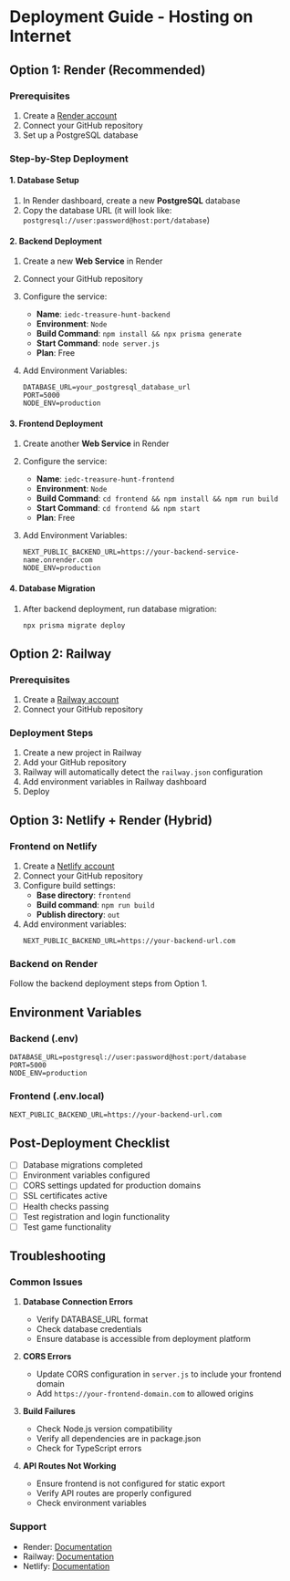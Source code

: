 # Deployment Guide - Hosting on Internet

## Option 1: Render (Recommended)

### Prerequisites
1. Create a [Render account](https://render.com)
2. Connect your GitHub repository
3. Set up a PostgreSQL database

### Step-by-Step Deployment

#### 1. Database Setup
1. In Render dashboard, create a new **PostgreSQL** database
2. Copy the database URL (it will look like: `postgresql://user:password@host:port/database`)

#### 2. Backend Deployment
1. Create a new **Web Service** in Render
2. Connect your GitHub repository
3. Configure the service:
   - **Name**: `iedc-treasure-hunt-backend`
   - **Environment**: `Node`
   - **Build Command**: `npm install && npx prisma generate`
   - **Start Command**: `node server.js`
   - **Plan**: Free

4. Add Environment Variables:
   ```
   DATABASE_URL=your_postgresql_database_url
   PORT=5000
   NODE_ENV=production
   ```

#### 3. Frontend Deployment
1. Create another **Web Service** in Render
2. Configure the service:
   - **Name**: `iedc-treasure-hunt-frontend`
   - **Environment**: `Node`
   - **Build Command**: `cd frontend && npm install && npm run build`
   - **Start Command**: `cd frontend && npm start`
   - **Plan**: Free

3. Add Environment Variables:
   ```
   NEXT_PUBLIC_BACKEND_URL=https://your-backend-service-name.onrender.com
   NODE_ENV=production
   ```

#### 4. Database Migration
1. After backend deployment, run database migration:
   ```bash
   npx prisma migrate deploy
   ```

## Option 2: Railway

### Prerequisites
1. Create a [Railway account](https://railway.app)
2. Connect your GitHub repository

### Deployment Steps
1. Create a new project in Railway
2. Add your GitHub repository
3. Railway will automatically detect the `railway.json` configuration
4. Add environment variables in Railway dashboard
5. Deploy

## Option 3: Netlify + Render (Hybrid)

### Frontend on Netlify
1. Create a [Netlify account](https://netlify.com)
2. Connect your GitHub repository
3. Configure build settings:
   - **Base directory**: `frontend`
   - **Build command**: `npm run build`
   - **Publish directory**: `out`
4. Add environment variables:
   ```
   NEXT_PUBLIC_BACKEND_URL=https://your-backend-url.com
   ```

### Backend on Render
Follow the backend deployment steps from Option 1.

## Environment Variables

### Backend (.env)
```env
DATABASE_URL=postgresql://user:password@host:port/database
PORT=5000
NODE_ENV=production
```

### Frontend (.env.local)
```env
NEXT_PUBLIC_BACKEND_URL=https://your-backend-url.com
```

## Post-Deployment Checklist

- [ ] Database migrations completed
- [ ] Environment variables configured
- [ ] CORS settings updated for production domains
- [ ] SSL certificates active
- [ ] Health checks passing
- [ ] Test registration and login functionality
- [ ] Test game functionality

## Troubleshooting

### Common Issues

1. **Database Connection Errors**
   - Verify DATABASE_URL format
   - Check database credentials
   - Ensure database is accessible from deployment platform

2. **CORS Errors**
   - Update CORS configuration in `server.js` to include your frontend domain
   - Add `https://your-frontend-domain.com` to allowed origins

3. **Build Failures**
   - Check Node.js version compatibility
   - Verify all dependencies are in package.json
   - Check for TypeScript errors

4. **API Routes Not Working**
   - Ensure frontend is not configured for static export
   - Verify API routes are properly configured
   - Check environment variables

### Support
- Render: [Documentation](https://render.com/docs)
- Railway: [Documentation](https://docs.railway.app)
- Netlify: [Documentation](https://docs.netlify.com)
